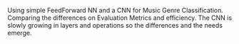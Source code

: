 Using simple FeedForward NN and a CNN for Music Genre Classification. Comparing the differences on Evaluation Metrics and efficiency.
The CNN is slowly growing in layers and operations so the differences and the needs emerge.

